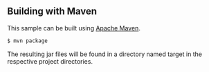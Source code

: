 ## Building with Maven

This sample can be built using [Apache Maven](http://maven.apache.org/).

```bash
$ mvn package
```

The resulting jar files will be found in a directory named target in the respective project directories. 

